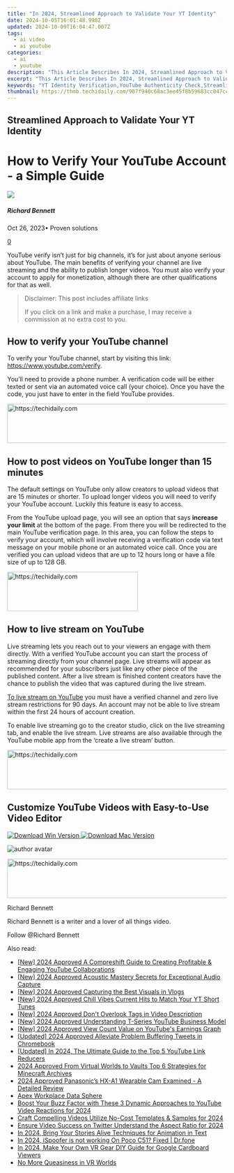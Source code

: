 ```yaml
---
title: "In 2024, Streamlined Approach to Validate Your YT Identity"
date: 2024-10-05T16:01:48.998Z
updated: 2024-10-09T16:04:47.007Z
tags:
  - ai video
  - ai youtube
categories:
  - ai
  - youtube
description: "This Article Describes In 2024, Streamlined Approach to Validate Your YT Identity"
excerpt: "This Article Describes In 2024, Streamlined Approach to Validate Your YT Identity"
keywords: "YT Identity Verification,YouTube Authenticity Check,Streamline ID Validation,Enhance YT Profile Confirmation,Simplified Youtube Account Proof,Efficient YouTube Verification,Accurate YouTube Userhood"
thumbnail: https://thmb.techidaily.com/907f940c68ac3ee45f8b59683cc047cc04665184817513adef7255fa53df8a70.jpg
---
```


## Streamlined Approach to Validate Your YT Identity

# How to Verify Your YouTube Account - a Simple Guide

![](https://images.wondershare.com/filmora/article-images/richard-bennett.jpg)

##### Richard Bennett

 Oct 26, 2023• Proven solutions

[0](#commentsBoxSeoTemplate)

YouTube verify isn’t just for big channels, it’s for just about anyone serious about YouTube. The main benefits of verifying your channel are live streaming and the ability to publish longer videos. You must also verify your account to apply for monetization, although there are other qualifications for that as well.

>  Disclaimer: This post includes affiliate links
>
>  If you click on a link and make a purchase, I may receive a commission at no extra cost to you.
>

## How to verify your YouTube channel

To verify your YouTube channel, start by visiting this link: <https://www.youtube.com/verify>.

You’ll need to provide a phone number. A verification code will be either texted or sent via an automated voice call (your choice). Once you have the code, you just have to enter in the field YouTube provides.

<!-- affiliate ads begin -->
<a href="https://appsumo.8odi.net/c/5597632/2049391/7443" target="_top" id="2049391">
  <img src="//a.impactradius-go.com/display-ad/7443-2049391" border="0" alt="https://techidaily.com" width="728" height="90"/>
</a>
<img height="0" width="0" src="https://appsumo.8odi.net/i/5597632/2049391/7443" style="position:absolute;visibility:hidden;" border="0" />
<!-- affiliate ads end -->

## How to post videos on YouTube longer than 15 minutes

The default settings on YouTube only allow creators to upload videos that are 15 minutes or shorter. To upload longer videos you will need to verify your YouTube account. Luckily this feature is easy to access.

From the YouTube upload page, you will see an option that says **increase your limit** at the bottom of the page. From there you will be redirected to the main YouTube verification page. In this area, you can follow the steps to verify your account, which will involve receiving a verification code via text message on your mobile phone or an automated voice call. Once you are verified you can upload videos that are up to 12 hours long or have a file size of up to 128 GB.

<!-- affiliate ads begin -->
<a href="https://aligracehair.sjv.io/c/5597632/1885943/19272" target="_top" id="1885943">
  <img src="//a.impactradius-go.com/display-ad/19272-1885943" border="0" alt="https://techidaily.com" width="300" height="90"/>
</a>
<img height="0" width="0" src="https://aligracehair.sjv.io/i/5597632/1885943/19272" style="position:absolute;visibility:hidden;" border="0" />
<!-- affiliate ads end -->

## How to live stream on YouTube

Live streaming lets you reach out to your viewers an engage with them directly. With a verified YouTube account you can start the process of streaming directly from your channel page. Live streams will appear as recommended for your subscribers just like any other piece of the published content. After a live stream is finished content creators have the chance to publish the video that was captured during the live stream.

[To live stream on YouTube](https://tools.techidaily.com/wondershare/filmora/download/) you must have a verified channel and zero live stream restrictions for 90 days. An account may not be able to live stream within the first 24 hours of account creation.

To enable live streaming go to the creator studio, click on the live streaming tab, and enable the live stream. Live streams are also available through the YouTube mobile app from the ‘create a live stream’ button.

<!-- affiliate ads begin -->
<a href="https://unicoeye.pxf.io/c/5597632/2148773/18498" target="_top" id="2148773">
  <img src="//a.impactradius-go.com/display-ad/18498-2148773" border="0" alt="https://techidaily.com" width="728" height="90"/>
</a>
<img height="0" width="0" src="https://unicoeye.pxf.io/i/5597632/2148773/18498" style="position:absolute;visibility:hidden;" border="0" />
<!-- affiliate ads end -->

## Customize YouTube Videos with Easy-to-Use Video Editor

[![Download Win Version](https://images.wondershare.com/filmora/guide/download-btn-win.jpg) ](https://tools.techidaily.com/wondershare/filmora/download/) [![Download Mac Version](https://images.wondershare.com/filmora/guide/download-btn-mac.jpg) ](https://tools.techidaily.com/wondershare/filmora/download/)

![author avatar](https://images.wondershare.com/filmora/article-images/richard-bennett.jpg)

<!-- affiliate ads begin -->
<a href="https://unicoeye.pxf.io/c/5597632/2148774/18498" target="_top" id="2148774">
  <img src="//a.impactradius-go.com/display-ad/18498-2148774" border="0" alt="https://techidaily.com" width="728" height="90"/>
</a>
<img height="0" width="0" src="https://unicoeye.pxf.io/i/5597632/2148774/18498" style="position:absolute;visibility:hidden;" border="0" />
<!-- affiliate ads end -->

Richard Bennett

Richard Bennett is a writer and a lover of all things video.

Follow @Richard Bennett

<ins class="adsbygoogle"
     style="display:block"
     data-ad-format="autorelaxed"
     data-ad-client="ca-pub-7571918770474297"
     data-ad-slot="1223367746"></ins>

<ins class="adsbygoogle"
     style="display:block"
     data-ad-client="ca-pub-7571918770474297"
     data-ad-slot="8358498916"
     data-ad-format="auto"
     data-full-width-responsive="true"></ins>

<span class="atpl-alsoreadstyle">Also read:</span>
<div><ul>
<li><a href="https://youtube-data.techidaily.com/024-approved-a-compreshift-guide-to-creating-profitable-and-engaging-youtube-collaborations/"><u>[New] 2024 Approved A Compreshift Guide to Creating Profitable & Engaging YouTube Collaborations</u></a></li>
<li><a href="https://youtube-data.techidaily.com/024-approved-acoustic-mastery-secrets-for-exceptional-audio-capture/"><u>[New] 2024 Approved Acoustic Mastery Secrets for Exceptional Audio Capture</u></a></li>
<li><a href="https://youtube-data.techidaily.com/024-approved-capturing-the-best-visuals-in-vlogs/"><u>[New] 2024 Approved Capturing the Best Visuals in Vlogs</u></a></li>
<li><a href="https://youtube-data.techidaily.com/024-approved-chill-vibes-current-hits-to-match-your-yt-short-tunes/"><u>[New] 2024 Approved Chill Vibes Current Hits to Match Your YT Short Tunes</u></a></li>
<li><a href="https://youtube-data.techidaily.com/024-approved-dont-overlook-tags-in-video-description/"><u>[New] 2024 Approved Don't Overlook Tags in Video Description</u></a></li>
<li><a href="https://youtube-data.techidaily.com/024-approved-understanding-t-series-youtube-business-model/"><u>[New] 2024 Approved Understanding T-Series YouTube Business Model</u></a></li>
<li><a href="https://youtube-data.techidaily.com/024-approved-view-count-value-on-youtubes-earnings-graph/"><u>[New] 2024 Approved View Count Value on YouTube's Earnings Graph</u></a></li>
<li><a href="https://twitter-videos.techidaily.com/updated-2024-approved-alleviate-problem-buffering-tweets-in-chromebook/"><u>[Updated] 2024 Approved Alleviate Problem Buffering Tweets in Chromebook</u></a></li>
<li><a href="https://youtube-blog.techidaily.com/ed-in-2024-the-ultimate-guide-to-the-top-5-youtube-link-reducers/"><u>[Updated] In 2024, The Ultimate Guide to the Top 5 YouTube Link Reducers</u></a></li>
<li><a href="https://screen-recording.techidaily.com/2024-approved-from-virtual-worlds-to-vaults-top-6-strategies-for-minecraft-archives/"><u>2024 Approved From Virtual Worlds to Vaults Top 6 Strategies for Minecraft Archives</u></a></li>
<li><a href="https://extra-guidance.techidaily.com/2024-approved-panasonics-hx-a1-wearable-cam-examined-a-detailed-review/"><u>2024 Approved Panasonic’s HX-A1 Wearable Cam Examined - A Detailed Review</u></a></li>
<li><a href="https://extra-lessons.techidaily.com/apex-workplace-data-sphere/"><u>Apex Workplace Data Sphere</u></a></li>
<li><a href="https://youtube-data.techidaily.com/-your-buzz-factor-with-these-3-dynamic-approaches-to-youtube-video-reactions-for-2024/"><u>Boost Your Buzz Factor with These 3 Dynamic Approaches to YouTube Video Reactions for 2024</u></a></li>
<li><a href="https://youtube-data.techidaily.com/-compelling-videos-utilize-no-cost-templates-and-samples-for-2024/"><u>Craft Compelling Videos Utilize No-Cost Templates & Samples for 2024</u></a></li>
<li><a href="https://twitter-videos.techidaily.com/ensure-video-success-on-twitter-understand-the-aspect-ratio-for-2024/"><u>Ensure Video Success on Twitter Understand the Aspect Ratio for 2024</u></a></li>
<li><a href="https://extra-resources.techidaily.com/in-2024-bring-your-stories-alive-techniques-for-animation-in-text/"><u>In 2024, Bring Your Stories Alive Techniques for Animation in Text</u></a></li>
<li><a href="https://phone-solutions.techidaily.com/in-2024-ispoofer-is-not-working-on-poco-c51-fixed-drfone-by-drfone-virtual-android/"><u>In 2024, iSpoofer is not working On Poco C51? Fixed | Dr.fone</u></a></li>
<li><a href="https://extra-support.techidaily.com/in-2024-make-your-own-vr-gear-diy-guide-for-google-cardboard-viewers/"><u>In 2024, Make Your Own VR Gear DIY Guide for Google Cardboard Viewers</u></a></li>
<li><a href="https://extra-information.techidaily.com/no-more-queasiness-in-vr-worlds/"><u>No More Queasiness in VR Worlds</u></a></li>
</ul></div>

